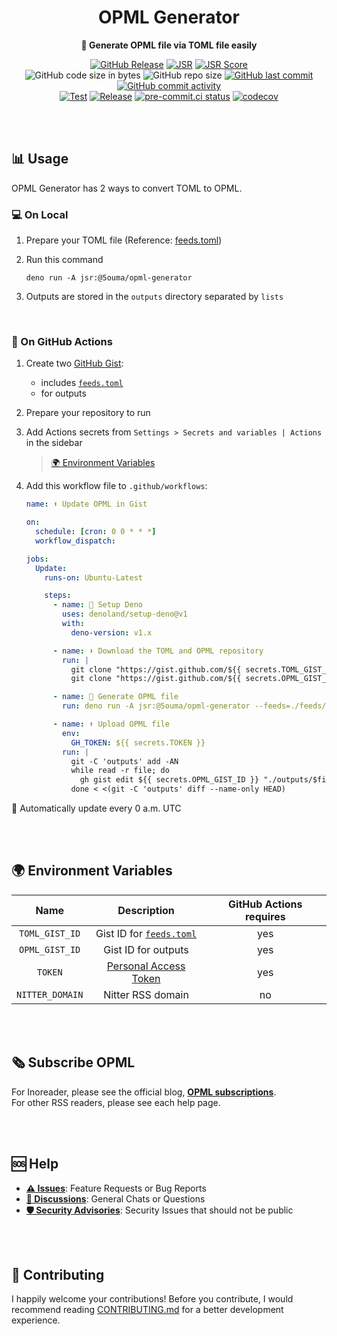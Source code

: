 <h1 align="center">OPML Generator</h1>

<div align="center">

**📰 Generate OPML file via TOML file easily**

[![GitHub Release](https://img.shields.io/github/v/release/5ouma/opml-generator?style=flat-square)](https://github.com/5ouma/opml-generator/releases)
[![JSR](https://jsr.io/badges/@5ouma/opml-generator?style=flat-square)](https://jsr.io/@5ouma/opml-generator)
[![JSR Score](https://jsr.io/badges/@5ouma/opml-generator/score)](https://jsr.io/@5ouma/opml-generator)
<br />
![GitHub code size in bytes](https://img.shields.io/github/languages/code-size/5ouma/opml-generator?style=flat-square)
![GitHub repo size](https://img.shields.io/github/repo-size/5ouma/opml-generator?style=flat-square)
[![GitHub last commit](https://img.shields.io/github/last-commit/5ouma/opml-generator?style=flat-square)](https://github.com/5ouma/opml-generator/commit/HEAD)
[![GitHub commit activity](https://img.shields.io/github/commit-activity/m/5ouma/opml-generator?style=flat-square)](https://github.com/5ouma/opml-generator/commits/main)
<br />
[![Test](https://img.shields.io/github/actions/workflow/status/5ouma/opml-generator/test.yml?label=test&style=flat-square)](https://github.com/5ouma/opml-generator/actions/workflows/test.yml)
[![Release](https://img.shields.io/github/actions/workflow/status/5ouma/opml-generator/release.yml?label=release&style=flat-square)](https://github.com/5ouma/opml-generator/actions/workflows/release.yml)
[![pre-commit.ci status](https://results.pre-commit.ci/badge/github/5ouma/opml-generator/main.svg?style=flat-square)](https://results.pre-commit.ci/latest/github/5ouma/opml-generator/main)
[![codecov](https://codecov.io/github/5ouma/opml-generator/graph/badge.svg?token=ICJ7C3IDX7)](https://codecov.io/github/5ouma/opml-generator)

</div>

<br /><br />

## 📊 Usage

OPML Generator has 2 ways to convert TOML to OPML.

### 💻 On Local

1. Prepare your TOML file (Reference: [feeds.toml](./.github/assets/example/feeds.toml))

2. Run this command

   ```she
   deno run -A jsr:@5ouma/opml-generator
   ```

3. Outputs are stored in the `outputs` directory separated by `lists`

<br />

### 🐙 On GitHub Actions

1. Create two [GitHub Gist](https://gist.github.com):

   - includes [`feeds.toml`](./.github/assets/example/feeds.toml)
   - for outputs

2. Prepare your repository to run

3. Add Actions secrets
   from `Settings > Secrets and variables | Actions` in the sidebar

   > [🌍 Environment Variables](#-environment-variables)

4. Add this workflow file to `.github/workflows`:

   ```yaml
   name: ⬆️ Update OPML in Gist

   on:
     schedule: [cron: 0 0 * * *]
     workflow_dispatch:

   jobs:
     Update:
       runs-on: Ubuntu-Latest

       steps:
         - name: 🦕 Setup Deno
           uses: denoland/setup-deno@v1
           with:
             deno-version: v1.x

         - name: ⬇️ Download the TOML and OPML repository
           run: |
             git clone "https://gist.github.com/${{ secrets.TOML_GIST_ID }}.git" feeds
             git clone "https://gist.github.com/${{ secrets.OPML_GIST_ID }}.git" outputs

         - name: 🧰 Generate OPML file
           run: deno run -A jsr:@5ouma/opml-generator --feeds=./feeds/feeds.toml --outputs=./outputs

         - name: ⬆️ Upload OPML file
           env:
             GH_TOKEN: ${{ secrets.TOKEN }}
           run: |
             git -C 'outputs' add -AN
             while read -r file; do
               gh gist edit ${{ secrets.OPML_GIST_ID }} "./outputs/$file" -a "./outputs/$file"
             done < <(git -C 'outputs' diff --name-only HEAD)
   ```

🎉 Automatically update every 0 a.m. UTC

<br /><br />

## 🌍 Environment Variables

|      Name       |        Description         | GitHub Actions requires |
| :-------------: | :------------------------: | :---------------------: |
| `TOML_GIST_ID`  | Gist ID for [`feeds.toml`] |           yes           |
| `OPML_GIST_ID`  |    Gist ID for outputs     |           yes           |
|     `TOKEN`     |  [Personal Access Token]   |           yes           |
| `NITTER_DOMAIN` |     Nitter RSS domain      |           no            |

[`feeds.toml`]: ./assets/example/feeds.toml
[Personal Access Token]: https://github.com/settings/tokens/new?description=OPML%20Generator&scopes=gist

<br /><br />

## 🗞️ Subscribe OPML

For Inoreader, please see the official blog, [**OPML subscriptions**](https://www.inoreader.com/blog/2014/05/opml-subscriptions.html).
<br />
For other RSS readers, please see each help page.

<br /><br />

## 🆘 Help

- [**⚠️ Issues**]: Feature Requests or Bug Reports
- [**💬 Discussions**]: General Chats or Questions
- [**🛡️ Security Advisories**]: Security Issues that should not be public

[**⚠️ Issues**]: https://github.com/5ouma/opml-generator/issues/new/choose
[**💬 Discussions**]: https://github.com/5ouma/opml-generator/discussions/new/choose
[**🛡️ Security Advisories**]: https://github.com/5ouma/opml-generator/security/advisories/new

<br /><br />

## 🎽 Contributing

I happily welcome your contributions!
Before you contribute,
I would recommend reading [CONTRIBUTING.md](./.github/CONTRIBUTING.md)
for a better development experience.
